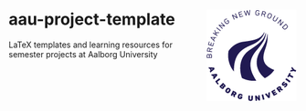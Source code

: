 # aau-project-template <img src="img/AAU_UK_CIRCLE_blue_rgb.png" align="right"/>

LaTeX templates and learning resources for semester projects at Aalborg University
